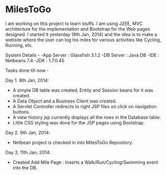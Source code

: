 MilesToGo
=========

I am working on this project to learn stuffs. I am using J2EE, MVC architecture for the implementation and Bootstrap for the Web pages designed.
I started it yesterday (8th Jan, 2014) and the idea is to make a website where the user can log his miles for various activities like Cycling, Running, etc. 

System Details - 
-App Server : Glassfish 3.1.2
-DB Server : Java DB
-IDE : Netbeans 7.4
-JDK : 1.7.0.45


Tasks done till now -

Day 1. 8th Jan, 2014: 
- A simple DB table was created, Entity and Session beans for it was created. 
- A Data Object and a Business Client was created.
- A Servlet Controller redirects to right JSP files on click on navigation buttons. 
- A view history jsp currently displays all the rows in the Database table. 
- Little CSS styling was done for the JSP pages using Bootstrap. 

Day 2. 9th Jan, 2014: 
- Netbean project is checked in into MilesToGo Repository.
 
Day 3, 11th Jan, 2014: 
- Created Add Mile Page : Inserts a Walk/Run/Cycling/Swimming event into the DB. 
